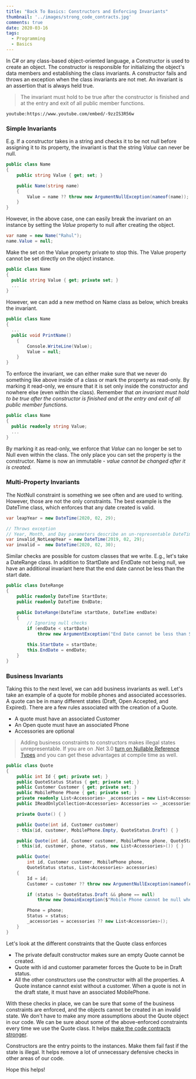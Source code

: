 ```yaml
---
title: "Back To Basics: Constructors and Enforcing Invariants"
thumbnail: '../images/strong_code_contracts.jpg'
comments: true
date: 2020-03-16
tags:
  - Programming
  - Basics
---
```


In C# or any class-based object-oriented language, a Constructor is used to create an object. The constructor is responsible for initializing the object's data members and establishing the class invariants. A constructor fails and throws an exception when the class invariants are not met. An invariant is an assertion that is always held true.

> The invariant must hold to be true after the constructor is finished and at the entry and exit of all public member functions.

`youtube:https://www.youtube.com/embed/-9zzIS3R56w`

### Simple Invariants

E.g. If a constructor takes in a string and checks it to be not null before assigning it to its property, the invariant is that the string _Value_ can never be null.

```csharp
public class Name
{
    public string Value { get; set; }

    public Name(string name)
    {
        Value = name ?? throw new ArgumentNullException(nameof(name));
    }
}
```

However, in the above case, one can easily break the invariant on an instance by setting the _Value_ property to null after creating the object.

```csharp
var name = new Name("Rahul");
name.Value = null;
```

Make the set on the Value property private to stop this. The Value property cannot be set directly on the object instance.

```csharp
public class Name
{
  public string Value { get; private set; }
  ...
}
```

However, we can add a new method on Name class as below, which breaks the invariant.

```csharp
public class Name
{
  ...
  public void PrintName()
    {
        Console.WriteLine(Value);
        Value = null;
    }
}
```

To enforce the invariant, we can either make sure that we never do something like above inside of a class or mark the property as read-only. By marking it read-only, we ensure that it is set only inside the constructor and nowhere else (even within the class). Remember that _an invariant must hold to be true after the constructor is finished and at the entry and exit of all public member functions._

```csharp
public class Name
{
  public readonly string Value;
  ...
}
```

By marking it as read-only, we enforce that _Value_ can no longer be set to Null even within the class. The only place you can set the property is the constructor. Name is now an immutable - _value cannot be changed after it is created_.

### Multi-Property Invariants

The NotNull constraint is something we see often and are used to writing. However, those are not the only constraints. The best example is the DateTime class, which enforces that any date created is valid.

```csharp
var leapYear = new DateTime(2020, 02, 29);

// Throws exception
// Year, Month, and Day parameters describe an un-representable DateTime
var invalid_NotLeapYear = new DateTime(2019, 02, 29);
var invalid =  new DateTime(2020, 02, 30);
```

Similar checks are possible for custom classes that we write. E.g., let's take a DateRange class. In addition to StartDate and EndDate not being null, we have an additional invariant here that the end date cannot be less than the start date.

```csharp
public class DateRange
{
    public readonly DateTime StartDate;
    public readonly DateTime EndDate;

    public DateRange(DateTime startDate, DateTime endDate)
    {
        // Ignoring null checks
        if (endDate < startDate)
            throw new ArgumentException("End Date cannot be less than Start Date");

        this.StartDate = startDate;
        this.EndDate = endDate;
    }
}
```

### Business Invariants

Taking this to the next level, we can add business invariants as well. Let's take an example of a quote for mobile phones and associated accessories. A quote can be in many different states (Draft, Open Accepted, and Expired). There are a few rules associated with the creation of a Quote.

- A quote must have an associated Customer
- An Open quote must have an associated Phone
- Accessories are optional

> Adding business constraints to constructors makes illegal states unrepresentable. If you are on .Net 3.0 [turn on Nullable Reference Types](https://devblogs.microsoft.com/dotnet/try-out-nullable-reference-types/#turn-on-nullable-reference-types) and you can get these advantages at compile time as well.

```csharp
public class Quote
{
    public int Id { get; private set; }
    public QuoteStatus Status { get; private set; }
    public Customer Customer { get; private set; }
    public MobilePhone Phone { get; private set; }
    private readonly List<Accessories> _accessories = new List<Accessories>();
    public IReadOnlyCollection<Accessories> Accessories => _accessories;

    private Quote() { }

    public Quote(int id, Customer customer)
    : this(id, customer, MobilePhone.Empty, QuoteStatus.Draft) { }

    public Quote(int id, Customer customer, MobilePhone phone, QuoteStatus status)
    : this(id, customer, phone, status, new List<Accessories>()) { }

    public Quote(
        int id, Customer customer, MobilePhone phone,
        QuoteStatus status, List<Accessories> accessories)
    {
        Id = id;
        Customer = customer ?? throw new ArgumentNullException(nameof(customer));

        if (status != QuoteStatus.Draft && phone == null)
            throw new DomainException($"Mobile Phone cannot be null when status is {status}");

        Phone = phone;
        Status = status;
        _accessories = accessories ?? new List<Accessories>();
    }
}
```

Let's look at the different constraints that the Quote class enforces

- The private default constructor makes sure an empty Quote cannot be created.
- Quote with id and customer parameter forces the Quote to be in Draft status.
- All the other constructors use the constructor with all the properties. A Quote instance cannot exist without a customer. When a quote is not in the draft state, it must have an associated MobilePhone.

With these checks in place, we can be sure that some of the business constraints are enforced, and the objects cannot be created in an invalid state. We don't have to make any more assumptions about the Quote object in our code. We can be sure about some of the above-enforced constraints every time we use the Quote class. It helps [make the code contracts stronger](https://www.rahulpnath.com/blog/stronger-code-contracts/).

Constructors are the entry points to the instances. Make them fail fast if the state is illegal. It helps remove a lot of unnecessary defensive checks in other areas of our code.

Hope this helps!
